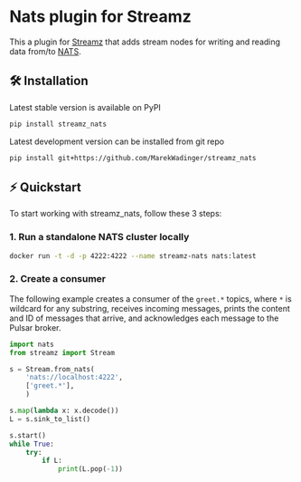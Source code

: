 # Nats plugin for Streamz

This a plugin for [Streamz](https://github.com/python-streamz/streamz) that
adds stream nodes for writing and reading data from/to
[NATS](https://github.com/nats-io/nats.py).

## 🛠 Installation

Latest stable version is available on PyPI

```sh
pip install streamz_nats
```

Latest development version can be installed from git repo

```sh
pip install git+https://github.com/MarekWadinger/streamz_nats
```

## ⚡️ Quickstart

To start working with streamz_nats, follow these 3 steps:

### 1. Run a standalone NATS cluster locally

```sh
docker run -t -d -p 4222:4222 --name streamz-nats nats:latest
```

### 2. Create a consumer

The following example creates a consumer of the `greet.*` topics, where `*` is
wildcard for any substring, receives incoming messages, prints the content and
ID of messages that arrive, and acknowledges each message to the Pulsar broker.

```python
import nats
from streamz import Stream

s = Stream.from_nats(
    'nats://localhost:4222',
    ['greet.*'],
    )

s.map(lambda x: x.decode())
L = s.sink_to_list()

s.start()
while True:
    try:
        if L:
            print(L.pop(-1))
```
